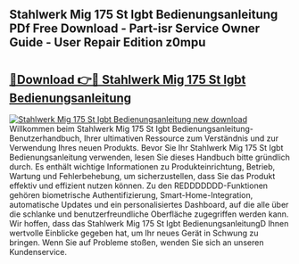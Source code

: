 ## Stahlwerk Mig 175 St Igbt Bedienungsanleitung PDf Free Download - Part-isr Service Owner Guide - User Repair Edition z0mpu

# <h2><a href="http://df4mnpk.blite.top/?on=Stahlwerk+Mig+175+St+Igbt+Bedienungsanleitung">🔗Download 👉🔴 Stahlwerk Mig 175 St Igbt Bedienungsanleitung</a></h2>

[![Stahlwerk Mig 175 St Igbt Bedienungsanleitung new download](https://i.imgur.com/lujVjoI.png)](http://df4mnpk.blite.top/?on=Stahlwerk+Mig+175+St+Igbt+Bedienungsanleitung)
Willkommen beim Stahlwerk Mig 175 St Igbt Bedienungsanleitung-Benutzerhandbuch, Ihrer ultimativen Ressource zum Verständnis und zur Verwendung Ihres neuen Produkts. Bevor Sie Ihr Stahlwerk Mig 175 St Igbt Bedienungsanleitung verwenden, lesen Sie dieses Handbuch bitte gründlich durch. Es enthält wichtige Informationen zu Produkteinrichtung, Betrieb, Wartung und Fehlerbehebung, um sicherzustellen, dass Sie das Produkt effektiv und effizient nutzen können. Zu den REDDDDDDD-Funktionen gehören biometrische Authentifizierung, Smart-Home-Integration, automatische Updates und ein personalisiertes Dashboard, auf die alle über die schlanke und benutzerfreundliche Oberfläche zugegriffen werden kann. Wir hoffen, dass das Stahlwerk Mig 175 St Igbt BedienungsanleitungD Ihnen wertvolle Einblicke gegeben hat, um Ihr neues Gerät in Schwung zu bringen. Wenn Sie auf Probleme stoßen, wenden Sie sich an unseren Kundenservice.
